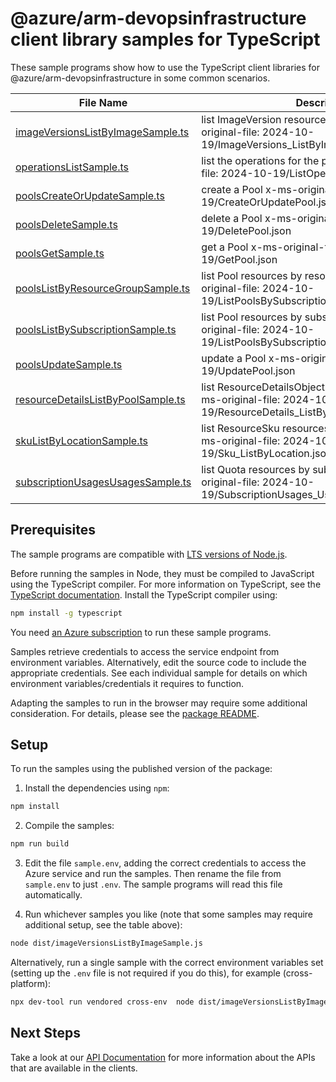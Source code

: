 # @azure/arm-devopsinfrastructure client library samples for TypeScript

These sample programs show how to use the TypeScript client libraries for @azure/arm-devopsinfrastructure in some common scenarios.

| **File Name**                                                         | **Description**                                                                                                   |
| --------------------------------------------------------------------- | ----------------------------------------------------------------------------------------------------------------- |
| [imageVersionsListByImageSample.ts][imageversionslistbyimagesample]   | list ImageVersion resources by Image x-ms-original-file: 2024-10-19/ImageVersions_ListByImage.json                |
| [operationsListSample.ts][operationslistsample]                       | list the operations for the provider x-ms-original-file: 2024-10-19/ListOperations.json                           |
| [poolsCreateOrUpdateSample.ts][poolscreateorupdatesample]             | create a Pool x-ms-original-file: 2024-10-19/CreateOrUpdatePool.json                                              |
| [poolsDeleteSample.ts][poolsdeletesample]                             | delete a Pool x-ms-original-file: 2024-10-19/DeletePool.json                                                      |
| [poolsGetSample.ts][poolsgetsample]                                   | get a Pool x-ms-original-file: 2024-10-19/GetPool.json                                                            |
| [poolsListByResourceGroupSample.ts][poolslistbyresourcegroupsample]   | list Pool resources by resource group x-ms-original-file: 2024-10-19/ListPoolsBySubscriptionAndResourceGroup.json |
| [poolsListBySubscriptionSample.ts][poolslistbysubscriptionsample]     | list Pool resources by subscription ID x-ms-original-file: 2024-10-19/ListPoolsBySubscription.json                |
| [poolsUpdateSample.ts][poolsupdatesample]                             | update a Pool x-ms-original-file: 2024-10-19/UpdatePool.json                                                      |
| [resourceDetailsListByPoolSample.ts][resourcedetailslistbypoolsample] | list ResourceDetailsObject resources by Pool x-ms-original-file: 2024-10-19/ResourceDetails_ListByPool.json       |
| [skuListByLocationSample.ts][skulistbylocationsample]                 | list ResourceSku resources by subscription ID x-ms-original-file: 2024-10-19/Sku_ListByLocation.json              |
| [subscriptionUsagesUsagesSample.ts][subscriptionusagesusagessample]   | list Quota resources by subscription ID x-ms-original-file: 2024-10-19/SubscriptionUsages_Usages.json             |

## Prerequisites

The sample programs are compatible with [LTS versions of Node.js](https://github.com/nodejs/release#release-schedule).

Before running the samples in Node, they must be compiled to JavaScript using the TypeScript compiler. For more information on TypeScript, see the [TypeScript documentation][typescript]. Install the TypeScript compiler using:

```bash
npm install -g typescript
```

You need [an Azure subscription][freesub] to run these sample programs.

Samples retrieve credentials to access the service endpoint from environment variables. Alternatively, edit the source code to include the appropriate credentials. See each individual sample for details on which environment variables/credentials it requires to function.

Adapting the samples to run in the browser may require some additional consideration. For details, please see the [package README][package].

## Setup

To run the samples using the published version of the package:

1. Install the dependencies using `npm`:

```bash
npm install
```

2. Compile the samples:

```bash
npm run build
```

3. Edit the file `sample.env`, adding the correct credentials to access the Azure service and run the samples. Then rename the file from `sample.env` to just `.env`. The sample programs will read this file automatically.

4. Run whichever samples you like (note that some samples may require additional setup, see the table above):

```bash
node dist/imageVersionsListByImageSample.js
```

Alternatively, run a single sample with the correct environment variables set (setting up the `.env` file is not required if you do this), for example (cross-platform):

```bash
npx dev-tool run vendored cross-env  node dist/imageVersionsListByImageSample.js
```

## Next Steps

Take a look at our [API Documentation][apiref] for more information about the APIs that are available in the clients.

[imageversionslistbyimagesample]: https://github.com/Azure/azure-sdk-for-js/blob/main/sdk/devopsinfrastructure/arm-devopsinfrastructure/samples/v1/typescript/src/imageVersionsListByImageSample.ts
[operationslistsample]: https://github.com/Azure/azure-sdk-for-js/blob/main/sdk/devopsinfrastructure/arm-devopsinfrastructure/samples/v1/typescript/src/operationsListSample.ts
[poolscreateorupdatesample]: https://github.com/Azure/azure-sdk-for-js/blob/main/sdk/devopsinfrastructure/arm-devopsinfrastructure/samples/v1/typescript/src/poolsCreateOrUpdateSample.ts
[poolsdeletesample]: https://github.com/Azure/azure-sdk-for-js/blob/main/sdk/devopsinfrastructure/arm-devopsinfrastructure/samples/v1/typescript/src/poolsDeleteSample.ts
[poolsgetsample]: https://github.com/Azure/azure-sdk-for-js/blob/main/sdk/devopsinfrastructure/arm-devopsinfrastructure/samples/v1/typescript/src/poolsGetSample.ts
[poolslistbyresourcegroupsample]: https://github.com/Azure/azure-sdk-for-js/blob/main/sdk/devopsinfrastructure/arm-devopsinfrastructure/samples/v1/typescript/src/poolsListByResourceGroupSample.ts
[poolslistbysubscriptionsample]: https://github.com/Azure/azure-sdk-for-js/blob/main/sdk/devopsinfrastructure/arm-devopsinfrastructure/samples/v1/typescript/src/poolsListBySubscriptionSample.ts
[poolsupdatesample]: https://github.com/Azure/azure-sdk-for-js/blob/main/sdk/devopsinfrastructure/arm-devopsinfrastructure/samples/v1/typescript/src/poolsUpdateSample.ts
[resourcedetailslistbypoolsample]: https://github.com/Azure/azure-sdk-for-js/blob/main/sdk/devopsinfrastructure/arm-devopsinfrastructure/samples/v1/typescript/src/resourceDetailsListByPoolSample.ts
[skulistbylocationsample]: https://github.com/Azure/azure-sdk-for-js/blob/main/sdk/devopsinfrastructure/arm-devopsinfrastructure/samples/v1/typescript/src/skuListByLocationSample.ts
[subscriptionusagesusagessample]: https://github.com/Azure/azure-sdk-for-js/blob/main/sdk/devopsinfrastructure/arm-devopsinfrastructure/samples/v1/typescript/src/subscriptionUsagesUsagesSample.ts
[apiref]: https://docs.microsoft.com/javascript/api/@azure/arm-devopsinfrastructure?view=azure-node-preview
[freesub]: https://azure.microsoft.com/free/
[package]: https://github.com/Azure/azure-sdk-for-js/tree/main/sdk/devopsinfrastructure/arm-devopsinfrastructure/README.md
[typescript]: https://www.typescriptlang.org/docs/home.html
